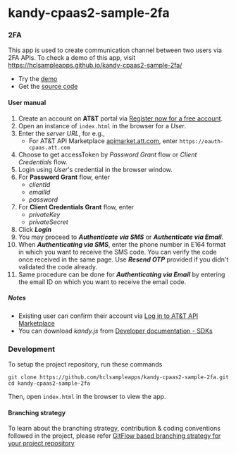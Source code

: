 # kandy-cpaas2-sample-2fa

### 2FA

This app is used to create communication channel between two users via 2FA APIs.
To check a demo of this app, visit https://hclsampleapps.github.io/kandy-cpaas2-sample-2fa/ 

 - Try the [demo](https://hclsampleapps.github.io/kandy-cpaas2-sample-2fa/app/)
 - Get the [source code](https://github.com/hclsampleapps/kandy-cpaas2-sample-2fa)

#### User manual 

1. Create an account on **AT&T** portal via [Register now for a free account](https://apimarket.att.com/signup).
2. Open an instance of `index.html` in the browser for a *User*.
3. Enter the *server URL*, for e.g.,
	- For AT&T API Marketplace [apimarket.att.com](https://apimarket.att.com), enter `https://oauth-cpaas.att.com`
4. Choose to get accessToken by *Password Grant* flow or *Client Credentials* flow.
5. Login using *User*'s credential in the browser window.
6. For **Password Grant** flow, enter 
	- *clientId* 
	- *emailId* 
	- *password*  
7. For **Client Credentials Grant** flow, enter
	- *privateKey*
	- *privateSecret*   
8. Click ***Login***
9. You may proceed to ***Authenticate via SMS*** or ***Authenticate via Email***.
10. When ***Authenticating via SMS***, enter the phone number in E164 format in which you want to receive the SMS code. You can verify the code once received in the same page. Use ***Resend OTP*** provided if you didn't validated the code already.
11. Same procedure can be done for ***Authenticating via Email*** by entering the email ID on which you want to receive the email code.

##### Notes

 - Existing user can confirm their account via [Log in to AT&T API Marketplace](https://apimarket.att.com/login)
 - You can download *kandy.js* from [Developer documentation - SDKs](https://apimarket.att.com/developer/sdks/javascript)

### Development

To setup the project repository, run these commands

```
git clone https://github.com/hclsampleapps/kandy-cpaas2-sample-2fa.git
cd kandy-cpaas2-sample-2fa
```

Then, open ```index.html``` in the browser to view the app.

#### Branching strategy

To learn about the branching strategy, contribution & coding conventions followed in the project, please refer [GitFlow based branching strategy for your project repository](https://gist.github.com/ribbon-abku/10d3fc1cff5c35a2df401196678e258a)
